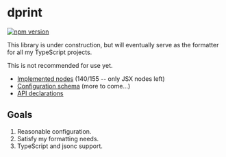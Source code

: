 # dprint

[![npm version](https://badge.fury.io/js/dprint.svg)](https://badge.fury.io/js/dprint)

This library is under construction, but will eventually serve as the formatter for all my TypeScript projects.

This is not recommended for use yet.

* [Implemented nodes](implemented-nodes.md) (140/155 -- only JSX nodes left)
* [Configuration schema](schema/dprint.schema.json) (more to come...)
* [API declarations](lib/dprint.d.ts)

## Goals

1. Reasonable configuration.
2. Satisfy my formatting needs.
3. TypeScript and jsonc support.

